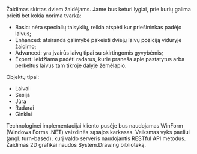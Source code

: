 Žaidimas skirtas dviem žaidėjams. Jame bus keturi lygiai, prie kurių galima prieiti bet kokia norima tvarka:
- Basic: nėra specialių taisyklių, reikia atspėti kur priešininkas padėjo laivus;
- Enhanced: atsiranda galimybė pakeisti dviejų laivų poziciją viduryje žaidimo;
- Advanced: yra įvairūs laivų tipai su skirtingomis gyvybėmis;
- Expert: leidžiama padėti radarus, kurie praneša apie pastatytus arba perkeltus laivus tam tikroje dalyje žemėlapio.

Objektų tipai:
- Laivai
- Sesija
- Jūra
- Radarai
- Ginklai

Technologinei implementacijai kliento pusėje bus naudojamas WinForm (Windows Forms .NET) vaizdinės sąsajos karkasas. Veiksmas vyks paeliui (angl. turn-based), kurį valdo serveris naudojantis RESTful API metodus. Žaidimas 2D grafikai naudos System.Drawing biblioteką.